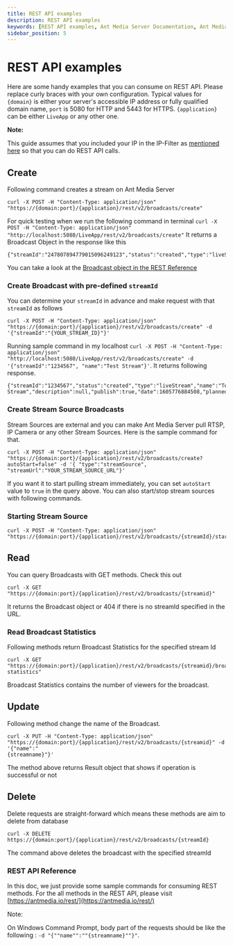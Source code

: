 ```yaml
---
title: REST API examples 
description: REST API examples
keywords: [REST API examples, Ant Media Server Documentation, Ant Media Server Tutorials]
sidebar_position: 5
---
```


# REST API examples

Here are some handy examples that you can consume on REST API. Please replace curly braces with your own configuration. Typical values for ```{domain}``` is either your server's accessible IP address or fully qualified domain name, ```port``` is 5080 for HTTP and 5443 for HTTPS. ```{application}``` can be either ```LiveApp``` or any other one.

**Note:**

This guide assumes that you included your IP in the IP-Filter as [mentioned here](/v1/docs/rest-api-guide#security-%E2%80%93-ip-filtering) so that you can do REST API calls.

Create
------

Following command creates a stream on Ant Media Server

    curl -X POST -H "Content-Type: application/json" "https://{domain:port}/{application}/rest/v2/broadcasts/create"

For quick testing when we run the following command in terminal ```curl -X POST -H "Content-Type: application/json" "http://localhost:5080/LiveApp/rest/v2/broadcasts/create"``` It returns a Broadcast Object in the response like this

    {"streamId":"247807894779015096249123","status":"created","type":"liveStream","name":null,"description":null,"publish":true,"date":1605776243606,"plannedStartDate":0,"plannedEndDate":0,"duration":0,"endPointList":null,"publicStream":true,"is360":false,"listenerHookURL":null,"category":null,"ipAddr":null,"username":null,"password":null,"quality":null,"speed":0.0,"streamUrl":null,"originAdress":"127.0.0.1","mp4Enabled":0,"webMEnabled":0,"expireDurationMS":0,"rtmpURL":"rtmp://127.0.0.1/LiveApp/247807894779015096249123","zombi":false,"pendingPacketSize":0,"hlsViewerCount":0,"webRTCViewerCount":0,"rtmpViewerCount":0,"startTime":0,"receivedBytes":0,"bitrate":0,"userAgent":"N/A","latitude":null,"longitude":null,"altitude":null,"mainTrackStreamId":null,"subTrackStreamIds":null,"absoluteStartTimeMs":0,"webRTCViewerLimit":-1,"hlsViewerLimit":-1}

You can take a look at the [Broadcast object in the REST Reference](https://antmedia.io/rest/)

### Create Broadcast with pre-defined ```streamId```

You can determine your ```streamId``` in advance and make request with that ```streamId``` as follows

    curl -X POST -H "Content-Type: application/json" "https://{domain:port}/{application}/rest/v2/broadcasts/create" -d '{"streamId":"{YOUR_STREAM_ID}"}'

Running sample command in my localhost ```curl -X POST -H "Content-Type: application/json" "http://localhost:5080/LiveApp/rest/v2/broadcasts/create" -d '{"streamId":"1234567", "name":"Test Stream"}'```. It returns following response.

    {"streamId":"1234567","status":"created","type":"liveStream","name":"Test Stream","description":null,"publish":true,"date":1605776884508,"plannedStartDate":0,"plannedEndDate":0,"duration":0,"endPointList":null,"publicStream":true,"is360":false,"listenerHookURL":null,"category":null,"ipAddr":null,"username":null,"password":null,"quality":null,"speed":0.0,"streamUrl":null,"originAdress":"127.0.0.1","mp4Enabled":0,"webMEnabled":0,"expireDurationMS":0,"rtmpURL":"rtmp://127.0.0.1/LiveApp/1234567","zombi":false,"pendingPacketSize":0,"hlsViewerCount":0,"webRTCViewerCount":0,"rtmpViewerCount":0,"startTime":0,"receivedBytes":0,"bitrate":0,"userAgent":"N/A","latitude":null,"longitude":null,"altitude":null,"mainTrackStreamId":null,"subTrackStreamIds":null,"absoluteStartTimeMs":0,"webRTCViewerLimit":-1,"hlsViewerLimit":-1}

### Create Stream Source Broadcasts

Stream Sources are external and you can make Ant Media Server pull RTSP, IP Camera or any other Stream Sources. Here is the sample command for that.

    curl -X POST -H "Content-Type: application/json" "https://{domain:port}/{application}/rest/v2/broadcasts/create?autoStart=false" -d '{ "type":"streamSource", "streamUrl":"YOUR_STREAM_SOURCE_URL"}'

If you want it to start pulling stream immediately, you can set ```autoStart``` value to ```true``` in the query above. You can also start/stop stream sources with following commands.

### Starting Stream Source

    curl -X POST -H "Content-Type: application/json" "https://{domain:port}/{application}/rest/v2/broadcasts/{streamId}/start"

Read
----

You can query Broadcasts with GET methods. Check this out

    curl -X GET "https://{domain:port}/{application}/rest/v2/broadcasts/{streamid}"

It returns the Broadcast object or 404 if there is no streamId specified in the URL.

### Read Broadcast Statistics

Following methods return Broadcast Statistics for the specified stream Id

    curl -X GET "https://{domain:port}/{application}/rest/v2/broadcasts/{streamid}/broadcast-statistics"

Broadcast Statistics contains the number of viewers for the broadcast.

Update
------

Following method change the name of the Broadcast.

    curl -X PUT -H "Content-Type: application/json" "https://{domain:port}/{application}/rest/v2/broadcasts/{streamid}" -d '{"name":"
    {streamname}"}'

The method above returns Result object that shows if operation is successful or not

Delete
------

Delete requests are straight-forward which means these methods are aim to delete from database 

    curl -X DELETE https://{domain:port}/{application}/rest/v2/broadcasts/{streamId}

The command above deletes the broadcast with the specified streamId

### REST API Reference

In this doc, we just provide some sample commands for consuming REST methods. For the all methods in the REST API, please visit [https://antmedia.io/rest/](https://antmedia.io/rest/)

Note:

On Windows Command Prompt, body part of the requests should be like the following : ```-d "{""name"":""{streamname}""}"```.